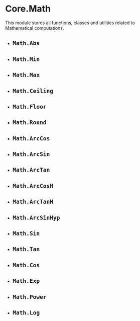 # Core.Math

This module stores all functions, classes and utilities related to Mathematical computations.

-  ## `Math.Abs`
-  ## `Math.Min`
-  ## `Math.Max`
-  ## `Math.Ceiling`
-  ## `Math.Floor`
-  ## `Math.Round`
-  ## `Math.ArcCos`
-  ## `Math.ArcSin`
-  ## `Math.ArcTan`
-  ## `Math.ArcCosH`
-  ## `Math.ArcTanH`
-  ## `Math.ArcSinHyp`
-  ## `Math.Sin`
-  ## `Math.Tan`
-  ## `Math.Cos`
-  ## `Math.Exp`
-  ## `Math.Power`
-  ## `Math.Log`
